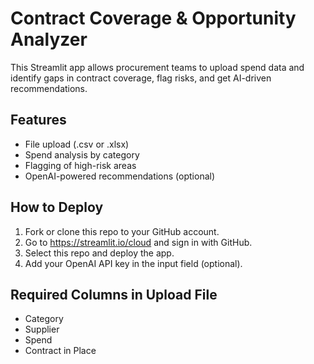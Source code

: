 
# Contract Coverage & Opportunity Analyzer

This Streamlit app allows procurement teams to upload spend data and identify gaps in contract coverage, flag risks, and get AI-driven recommendations.

## Features
- File upload (.csv or .xlsx)
- Spend analysis by category
- Flagging of high-risk areas
- OpenAI-powered recommendations (optional)

## How to Deploy
1. Fork or clone this repo to your GitHub account.
2. Go to https://streamlit.io/cloud and sign in with GitHub.
3. Select this repo and deploy the app.
4. Add your OpenAI API key in the input field (optional).

## Required Columns in Upload File
- Category
- Supplier
- Spend
- Contract in Place
